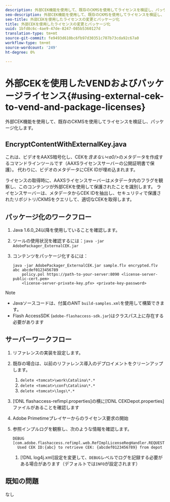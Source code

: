```yaml
---
description: 外部CEK機能を使用して、既存のCKMSを使用してライセンスを検証し、パッケージ化します。
seo-description: 外部CEK機能を使用して、既存のCKMSを使用してライセンスを検証し、パッケージ化します。
seo-title: 外部CEKを使用したライセンスの変更とパッケージ化
title: 外部CEKを使用したライセンスの変更とパッケージ化
uuid: 1bfd8c6c-4ae9-47de-8247-085b5360127d
translation-type: tm+mt
source-git-commit: fe9493d610bc6fb97d30351c707b73cda92c67a0
workflow-type: tm+mt
source-wordcount: '249'
ht-degree: 0%

---
```



# 外部CEKを使用したVENDおよびパッケージライセンス{#using-external-cek-to-vend-and-package-licenses}

外部CEK機能を使用して、既存のCKMSを使用してライセンスを検証し、パッケージ化します。

## EncryptContentWithExternalKey.java

これは、ビデオをAAXS暗号化し、CEKを&#x200B;*含まない&lt;a0/>*&#x200B;のメタデータを作成するコマンドラインツールです（AAXSライセンスサーバーの公開証明書で保護）。 代わりに、ビデオのメタデータにCEK IDが埋め込まれます。

ライセンスの取得時に、AAXSライセンスサーバーはメタデータ内のフラグを観察し、このコンテンツが外部CEKを使用して保護されたことを識別します。 ライセンスサーバーは、メタデータからCEK IDを抽出し、セキュリティで保護されたリポジトリ/CKMSをクエリして、適切なCEKを取得します。

## パッケージ化のワークフロー

1. Java 1.6.0_24以降を使用していることを確認します。
1. ツールの使用状況を確認するには：`java -jar AdobePackager_ExternalCEK.jar`
1. コンテンツをパッケージ化するには：

   ```
   java -jar AdobePackager_ExternalCEK.jar sample.flv encrypted.flv abc abcdef0123456789 
       policy.pol https://path-to-your-server:8090 <license-server-public-cert.pem> 
       <license-server-private-key.pfx> <private-key-password>
   ```

>[!NOTE]
>
>* Javaソースコードは、付属のANT `build-samples.xml`を使用して構築できます。
>* Flash AccessSDK (`adobe-flashaccess-sdk.jar`)はクラスパス上に存在する必要があります

>



## サーバーワークフロー

1. リファレンスの実装を設定します。
1. 既存の場合は、以前のリファレンス導入のデプロイメントをクリーンアップします。

   1. `delete <tomcat>\work\Catalina\*.*`
   1. `delete <tomcat>\conf\Catalina\*.*`
   1. `delete <tomcat>\logs\*.*`

1. [!DNL flashaccess-refimpl.properties]の横に[!DNL CEKDepot.properties]ファイルがあることを確認します

1. Adobe Primetimeプレイヤーからのライセンス要求の開始
1. 参照インプルログを観察し、次のような情報を確認します。

   ```
   DEBUG [com.adobe.flashaccess.refimpl.web.RefImplLicenseReqHandler.REQUESTS] 
     Used CEK ID:{abc} to retrieve CEK: {abcdef0123456789} from depot
   ```

   1. [!DNL log4j.xml]設定を変更して、`DEBUG`レベルでログを記録する必要がある場合があります（デフォルトでは`INFO`が設定されます）

## 既知の問題

なし
